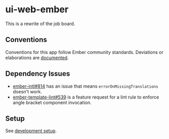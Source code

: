 # ui-web-ember

This is a rewrite of the job board.

## Conventions

Conventions for this app follow Ember community standards. Deviations or elaborations are [documented](./docs/conventions).

## Dependency Issues

- [ember-intl#814](https://github.com/ember-intl/ember-intl/issues/814) has an issue that means `errorOnMissingTranslations` doesn't work.
- [ember-template-lint#539](https://github.com/ember-template-lint/ember-template-lint/issues/539) is a feature request for a lint rule to enforce angle bracket component invocation.

## Setup

See [development setup](./docs/dev-setup.md).
